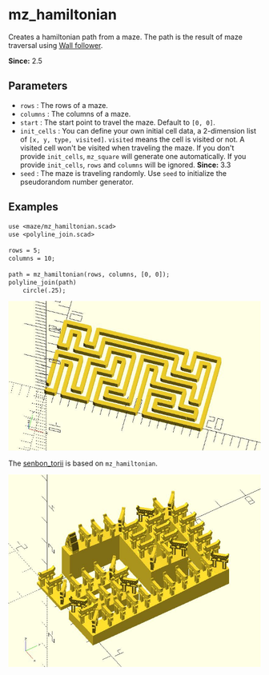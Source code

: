 # mz_hamiltonian

Creates a hamiltonian path from a maze. The path is the result of maze traversal using [Wall follower](https://en.wikipedia.org/wiki/Maze_solving_algorithm#Wall_follower).

**Since:** 2.5

## Parameters

- `rows` : The rows of a maze.
- `columns` : The columns of a maze.
- `start` : The start point to travel the maze. Default to `[0, 0]`.
- `init_cells` : You can define your own initial cell data, a 2-dimension list of `[x, y, type, visited]`. `visited` means the cell is visited or not. A visited cell won't be visited when traveling the maze. If you don't provide `init_cells`, `mz_square` will generate one automatically. If you provide `init_cells`, `rows` and `columns` will be ignored. **Since:** 3.3
- `seed` : The maze is traveling randomly. Use `seed` to initialize the pseudorandom number generator.

## Examples
    
    use <maze/mz_hamiltonian.scad>
    use <polyline_join.scad>

    rows = 5;
    columns = 10;

    path = mz_hamiltonian(rows, columns, [0, 0]);
    polyline_join(path)
	    circle(.25);

![mz_hamiltonian](images/lib3x-mz_hamiltonian-1.JPG)

The [senbon_torii](https://github.com/JustinSDK/dotSCAD/blob/master/examples/maze/senbon_torii.scad) is based on `mz_hamiltonian`.

![mz_hamiltonian](images/lib3x-mz_hamiltonian-2.JPG)
